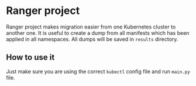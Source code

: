 # Ranger project

Ranger project makes migration easier from one Kubernetes cluster to another one. It is useful to create a dump from all manifests which has been applied in all namespaces. All dumps will be saved in `results` directory.

## How to use it
Just make sure you are using the correct `kubectl` config file and run  `main.py` file.
